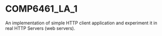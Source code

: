 # COMP6461_LA_1
An implementation of simple HTTP client application and experiment it in real HTTP Servers (web servers).
